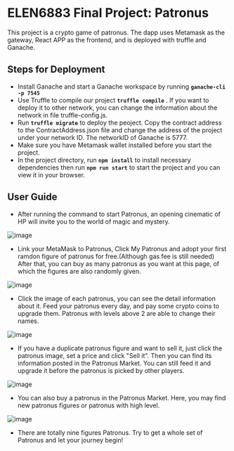 #  ELEN6883 Final Project: Patronus
This project is a crypto game of patronus. The dapp uses Metamask as the gateway, React APP as the frontend, and is deployed with truffle and Ganache.

## Steps for Deployment

- Install Ganache and start a Ganache workspace by running **`ganache-cli -p 7545`** 
- Use Truffle to compile our project **`truffle compile`** . If you want to deploy it to other network, you can change the information about the network in file truffle-config.js.
- Run **`truffle migrate`** to deploy the peoject. Copy the contract address to the ContractAddress.json file and change the address of the project under your network ID. The networkID of Ganache is 5777.
- Make sure you have Metamask wallet installed before you start the project.
- In the project directory, run **`npm install`** to install necessary dependencies then run **`npm run start`** to start the project and you can view it in your browser. 

## User Guide
- After running the command to start Patronus, an opening cinematic of HP will invite you to the world of magic and mystery. 

![image](https://github.com/Yihan222/6883Patronus/blob/67af7cf44188abe8daa4aaf7f03a5e31bac3f097/gif/app.gif)


- Link your MetaMask to Patronus, Click My Patronus and adopt your first ramdon figure of patronus for free.(Although gas fee is still needed) After that, you can buy as many patronus as you want at this page, of which the figures are also randomly given.

![image](https://github.com/Yihan222/6883Patronus/blob/67af7cf44188abe8daa4aaf7f03a5e31bac3f097/gif/adopt.gif)


- Click the image of each patronus, you can see the detail information about it. Feed your patronus every day, and pay some crypto coins to upgrade them. Patronus with levels above 2 are able to change their names.

![image](https://github.com/Yihan222/6883Patronus/blob/821501a031db6095369254a4cc213e9ff2a1de72/gif/FeedAndRename.gif)


- If you have a duplicate patronus figure and want to sell it, just click the patronus image, set a price and click "Sell it". Then you can find its information posted in the Patronus Market. You can still feed it and upgrade it before the patronus is picked by other players.

![image](https://github.com/Yihan222/6883Patronus/blob/67af7cf44188abe8daa4aaf7f03a5e31bac3f097/gif/sell.gif)


- You can also buy a patronus in the Patronus Market. Here, you may find new patronus figures or patronus with high level.

![image](https://github.com/Yihan222/6883Patronus/blob/67af7cf44188abe8daa4aaf7f03a5e31bac3f097/gif/buy.gif)

- There are totally nine figures Patronus. Try to get a whole set of Patronus and let your journey begin!
